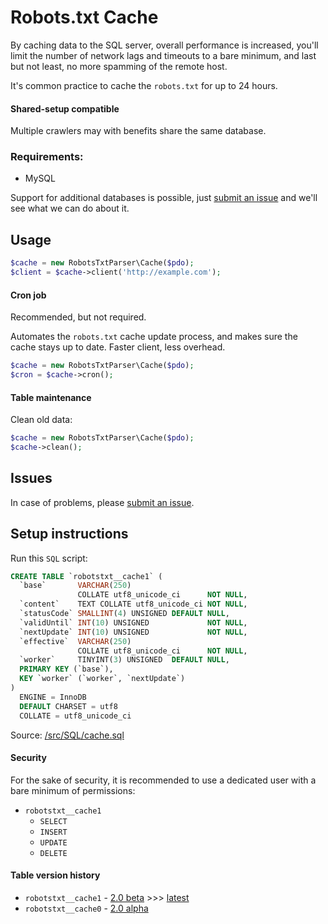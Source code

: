 # Robots.txt Cache
By caching data to the SQL server, overall performance is increased, you'll limit the number of network lags and timeouts to a bare minimum, and last but not least, no more spamming of the remote host.

It's common practice to cache the `robots.txt` for up to 24 hours.

#### Shared-setup compatible
Multiple crawlers may with benefits share the same database.

### Requirements:
- MySQL

Support for additional databases is possible, just [submit an issue](https://github.com/VIPnytt/RobotsTxtParser/issues) and we'll see what we can do about it.

## Usage
```php
$cache = new RobotsTxtParser\Cache($pdo);
$client = $cache->client('http://example.com');
```

#### Cron job
Recommended, but not required.

Automates the `robots.txt` cache update process, and makes sure the cache stays up to date. Faster client, less overhead.
```php
$cache = new RobotsTxtParser\Cache($pdo);
$cron = $cache->cron();
```

#### Table maintenance
Clean old data:
```php
$cache = new RobotsTxtParser\Cache($pdo);
$cache->clean();
```

## Issues
In case of problems, please [submit an issue](https://github.com/VIPnytt/RobotsTxtParser/issues).

## Setup instructions
Run this `SQL` script:
```SQL
CREATE TABLE `robotstxt__cache1` (
  `base`       VARCHAR(250)
               COLLATE utf8_unicode_ci      NOT NULL,
  `content`    TEXT COLLATE utf8_unicode_ci NOT NULL,
  `statusCode` SMALLINT(4) UNSIGNED DEFAULT NULL,
  `validUntil` INT(10) UNSIGNED             NOT NULL,
  `nextUpdate` INT(10) UNSIGNED             NOT NULL,
  `effective`  VARCHAR(250)
               COLLATE utf8_unicode_ci      NOT NULL,
  `worker`     TINYINT(3) UNSIGNED  DEFAULT NULL,
  PRIMARY KEY (`base`),
  KEY `worker` (`worker`, `nextUpdate`)
)
  ENGINE = InnoDB
  DEFAULT CHARSET = utf8
  COLLATE = utf8_unicode_ci
```
Source: [/src/SQL/cache.sql](https://github.com/VIPnytt/RobotsTxtParser/tree/master/src/SQL/cache.sql)

#### Security
For the sake of security, it is recommended to use a dedicated user with a bare minimum of permissions:

- `robotstxt__cache1`
  - `SELECT`
  - `INSERT`
  - `UPDATE`
  - `DELETE`

#### Table version history
- `robotstxt__cache1` - [2.0 beta](https://github.com/VIPnytt/RobotsTxtParser/releases/tag/v2.0.0-alpha.2) >>> [latest](https://github.com/VIPnytt/RobotsTxtParser/releases)
- `robotstxt__cache0` - [2.0 alpha](https://github.com/VIPnytt/RobotsTxtParser/releases/tag/v2.0.0-alpha.1)
